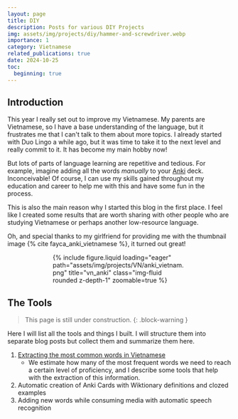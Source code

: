 ```yaml
---
layout: page
title: DIY
description: Posts for various DIY Projects
img: assets/img/projects/diy/hammer-and-screwdriver.webp
importance: 1
category: Vietnamese
related_publications: true
date: 2024-10-25
toc:
  beginning: true
---
```


## Introduction

This year I really set out to improve my Vietnamese. My parents are Vietnamese, so I have a base understanding of the language, but it frustrates me that I can't talk to them about more topics. I already started with Duo Lingo a while ago, but it was time to take it to the next level and really commit to it. It has become my main hobby now!

But lots of parts of language learning are repetitive and tedious. For example, imagine adding all the words _manually_ to your [Anki](https://apps.ankiweb.net/) deck. Inconceivable! Of course, I can use my skills gained throughout my education and career to help me with this and have some fun in the process.

This is also the main reason why I started this blog in the first place. I feel like I created some results that are worth sharing with other people who are studying Vietnamese or perhaps another low-resource language.

Oh, and special thanks to my girlfriend for providing me with the thumbnail image {% cite fayca_anki_vietnamese %}, it turned out great!

<div class="row">
    <div class="col-sm mt-3 mt-md-0">
        <div style="max-width: 300px; margin: auto;">
            {% include figure.liquid loading="eager" path="assets/img/projects/VN/anki_vietnam.png" title="vn_anki" class="img-fluid rounded z-depth-1" zoomable=true %}
        </div>
    </div>
</div>

## The Tools

<!-- prettier-ignore-start -->
> This page is still under construction.
{: .block-warning }
<!-- prettier-ignore-end -->

Here I will list all the tools and things I built. I will structure them into separate blog posts but collect them and summarize them here.

1. [Extracting the most common words in Vietnamese](/blog/2024/extracting-most-common-words-in-vi/)
   - We estimate how many of the most frequent words we need to reach a certain level of proficiency, and I describe some tools that help with the extraction of this information.
2. Automatic creation of Anki Cards with Wiktionary definitions and clozed examples
3. Adding new words while consuming media with automatic speech recognition
